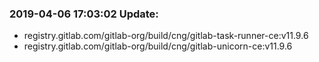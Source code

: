 ### 2019-04-06 17:03:02 Update:

- registry.gitlab.com/gitlab-org/build/cng/gitlab-task-runner-ce:v11.9.6
- registry.gitlab.com/gitlab-org/build/cng/gitlab-unicorn-ce:v11.9.6
